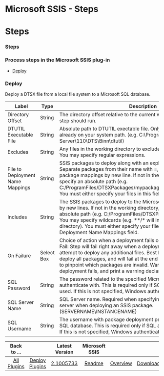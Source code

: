 
Microsoft SSIS - Steps
======================

# Steps



### Steps




 



### Process steps in the Microsoft SSIS plug-in


* [Deploy](#deploy)




### Deploy


Deploy a DTSX file from a local file system to a Microsoft SQL database.




| Label | Type | Description | Required |
| --- | --- | --- | --- |
| Directory Offset | String | The directory offset relative to the current working directory where the step should run. | No |
| DTUTIL Executable File | String | Absolute path to DTUTIL exectable file. Only specify this if the file isnt already on your system path. (e.g. C:\Program Files\Microsoft SQL Server\110\DTS\Binn\dtutil) | No |
| Excludes | String | Any files in the working directory to exclude from package deployment. You may specify regular expressions. | No |
| File to Deployment Name Mappings | String | SSIS packages to deploy along with an explicit deployment name. Separate packages from their name with =, and separate multiple package mappings by new line. If not in the working directory, you must specify an absolute path (e.g. C:/ProgramFiles/DTSXPackages/mypackage.dtsx=NameOfDeployment). You must either specify your files in this field or in the Includes field. | No |
| Includes | String | The SSIS packages to deploy to the Microsoft SQL database separated by new lines. If not in the working directory, you must specify an absolute path (e.g. C:/ProgramFiles/DTSXPackages/mypackage.dtsx). You may specify wildcards (e.g. \*\*/\* will include all files in the working directory). You must either specify your files in this field or in the File to Deployment Name Mappings field. | No |
| On Failure | Select Box | Choice of action when a deployment fails on a particular package. (Fast Fail: Step will fail right away when a deployment fails, and will not attempt to deploy any additional files. Best Effort: Step will attempt to deploy all packages, and will fail at the end if any failures occur. Useful to pinpoint which packages are invalid. Warn: Step will continue on if deployment fails, and print a warning declaring the file that failed.) | No |
| SQL Password | String | The password related to the specified Microsoft SQL database user to authenticate with. This is required only if SQL authentication is being used. If this is not specified, Windows authentication will be used. | No |
| SQL Server Name | String | SQL Server name. Required when specifying a non-local or non-default server when deploying an SSIS package. (SERVERNAME\INSTANCENAME) | No |
| SQL Username | String | The username with package deployment permissions on the Microsoft SQL database. This is required only if SQL authentication is being used. If this is not specified, Windows authentication will be used. | No |





|Back to ...||Latest Version|Microsoft SSIS |||
| :---: | :---: | :---: | :---: | :---: | :---: |
|[All Plugins](../../index.md)|[Deploy Plugins](../README.md)|[2.1005733](https://raw.githubusercontent.com/UrbanCode/IBM-UCD-PLUGINS/main/files/MicrosoftSSIS/MicrosoftSSIS-2.1005733.zip)|[Readme](README.md)|[Overview](overview.md)|[Downloads](downloads.md)|
